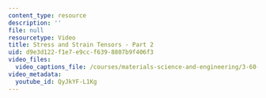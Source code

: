 ```yaml
---
content_type: resource
description: ''
file: null
resourcetype: Video
title: Stress and Strain Tensors - Part 2
uid: d9e3d122-f1e7-e9cc-f639-8807b9f406f3
video_files:
  video_captions_file: /courses/materials-science-and-engineering/3-60-symmetry-structure-and-tensor-properties-of-materials-fall-2005/video-lectures/stress-and-strain-tensors-part-2/QyJkYF-L1Kg.vtt
video_metadata:
  youtube_id: QyJkYF-L1Kg
---
```

